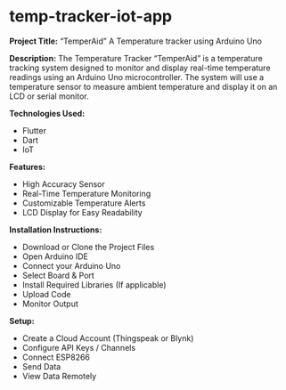 # temp-tracker-iot-app

**Project Title:** “TemperAid” A Temperature tracker using Arduino Uno

**Description:** The Temperature Tracker “TemperAid” is a temperature tracking system designed to monitor and display real-time temperature readings using an Arduino Uno microcontroller. The system will use a temperature sensor to measure ambient temperature and display it on an LCD or serial monitor.

**Technologies Used:** 
- Flutter
- Dart
- IoT

**Features:** 
- High Accuracy Sensor
- Real-Time Temperature Monitoring
- Customizable Temperature Alerts
- LCD Display for Easy Readability

**Installation Instructions:** 
- Download or Clone the Project Files
- Open Arduino IDE
- Connect your Arduino Uno
- Select Board & Port
- Install Required Libraries (If applicable)
- Upload Code
- Monitor Output

**Setup:**
- Create a Cloud Account (Thingspeak or Blynk)
- Configure API Keys / Channels
- Connect ESP8266
- Send Data
- View Data Remotely
